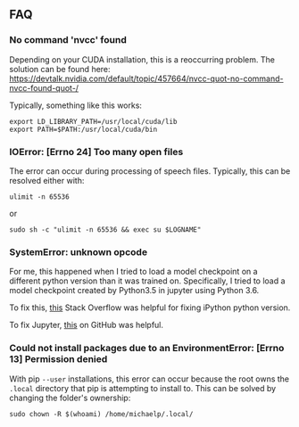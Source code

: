 
## FAQ

### No command 'nvcc' found

Depending on your CUDA installation, this is a reoccurring problem. The solution can be found here:
https://devtalk.nvidia.com/default/topic/457664/nvcc-quot-no-command-nvcc-found-quot-/

Typically, something like this works:

    export LD_LIBRARY_PATH=/usr/local/cuda/lib
    export PATH=$PATH:/usr/local/cuda/bin

### IOError: [Errno 24] Too many open files

The error can occur during processing of speech files. Typically, this can be resolved either with:

    ulimit -n 65536

or

    sudo sh -c "ulimit -n 65536 && exec su $LOGNAME"

### SystemError: unknown opcode

For me, this happened when I tried to load a model checkpoint on a different python version
than it was trained on. Specifically, I tried to load a model checkpoint created by Python3.5
in jupyter using Python 3.6.

To fix this, [this](https://stackoverflow.com/questions/9386048/ipython-reads-wrong-python-version)
Stack Overflow was helpful for fixing iPython python version.

To fix Jupyter, [this](https://github.com/jupyter/notebook/issues/2563) on GitHub was helpful.

### Could not install packages due to an EnvironmentError: [Errno 13] Permission denied

With pip ``--user`` installations, this error can occur because the root owns the ``.local``
directory that pip is attempting to install to. This can be solved by changing the folder's
ownership:

    sudo chown -R $(whoami) /home/michaelp/.local/
